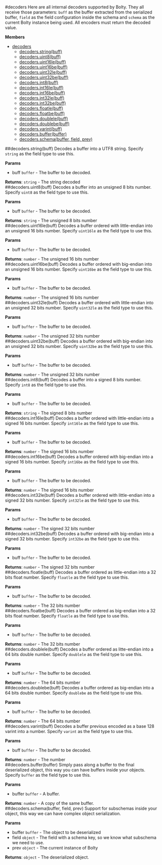 <a name="module_decoders"></a>
#decoders
Here are all internal decoders supported by Bolty. They all
receive those parameters: `buff` as the buffer extracted from the serialized
buffer, `field` as the field configuration inside the schema and `schema`
as the current Bolty instance being used. All encoders must return the
decoded value.

**Members**

* [decoders](#module_decoders)
  * [decoders.string(buff)](#module_decoders.string)
  * [decoders.uint8(buff)](#module_decoders.uint8)
  * [decoders.uint16le(buff)](#module_decoders.uint16le)
  * [decoders.uint16be(buff)](#module_decoders.uint16be)
  * [decoders.uint32le(buff)](#module_decoders.uint32le)
  * [decoders.uint32be(buff)](#module_decoders.uint32be)
  * [decoders.int8(buff)](#module_decoders.int8)
  * [decoders.int16le(buff)](#module_decoders.int16le)
  * [decoders.int16be(buff)](#module_decoders.int16be)
  * [decoders.int32le(buff)](#module_decoders.int32le)
  * [decoders.int32be(buff)](#module_decoders.int32be)
  * [decoders.floatle(buff)](#module_decoders.floatle)
  * [decoders.floatbe(buff)](#module_decoders.floatbe)
  * [decoders.doublele(buff)](#module_decoders.doublele)
  * [decoders.doublebe(buff)](#module_decoders.doublebe)
  * [decoders.varint(buff)](#module_decoders.varint)
  * [decoders.buffer(buffer)](#module_decoders.buffer)
  * [decoders.schema(buffer, field, prev)](#module_decoders.schema)

<a name="module_decoders.string"></a>
##decoders.string(buff)
Decodes a buffer into a UTF8 string. Specify `string` as the field type
to use this.

**Params**

- buff `buffer` - The buffer to be decoded.  

**Returns**: `string` - The string decoded  
<a name="module_decoders.uint8"></a>
##decoders.uint8(buff)
Decodes a buffer into an unsigned 8 bits number. Specify `uint8` as the
field type to use this.

**Params**

- buff `buffer` - The buffer to be decoded.  

**Returns**: `string` - The unsigned 8 bits number  
<a name="module_decoders.uint16le"></a>
##decoders.uint16le(buff)
Decodes a buffer ordered with little-endian into an unsigned 16 bits number.
Specify `uint16le` as the field type to use this.

**Params**

- buff `buffer` - The buffer to be decoded.  

**Returns**: `number` - The unsigned 16 bits number  
<a name="module_decoders.uint16be"></a>
##decoders.uint16be(buff)
Decodes a buffer ordered with big-endian into an unsigned 16 bits number.
Specify `uint16be` as the field type to use this.

**Params**

- buff `buffer` - The buffer to be decoded.  

**Returns**: `number` - The unsigned 16 bits number  
<a name="module_decoders.uint32le"></a>
##decoders.uint32le(buff)
Decodes a buffer ordered with little-endian into an unsigned 32 bits number.
Specify `uint32le` as the field type to use this.

**Params**

- buff `buffer` - The buffer to be decoded.  

**Returns**: `number` - The unsigned 32 bits number  
<a name="module_decoders.uint32be"></a>
##decoders.uint32be(buff)
Decodes a buffer ordered with big-endian into an unsigned 32 bits number.
Specify `uint32be` as the field type to use this.

**Params**

- buff `buffer` - The buffer to be decoded.  

**Returns**: `number` - The unsigned 32 bits number  
<a name="module_decoders.int8"></a>
##decoders.int8(buff)
Decodes a buffer into a signed 8 bits number. Specify `int8` as the
field type to use this.

**Params**

- buff `buffer` - The buffer to be decoded.  

**Returns**: `string` - The signed 8 bits number  
<a name="module_decoders.int16le"></a>
##decoders.int16le(buff)
Decodes a buffer ordered with little-endian into a signed 16 bits number.
Specify `int16le` as the field type to use this.

**Params**

- buff `buffer` - The buffer to be decoded.  

**Returns**: `number` - The signed 16 bits number  
<a name="module_decoders.int16be"></a>
##decoders.int16be(buff)
Decodes a buffer ordered with big-endian into a signed 16 bits number.
Specify `int16be` as the field type to use this.

**Params**

- buff `buffer` - The buffer to be decoded.  

**Returns**: `number` - The signed 16 bits number  
<a name="module_decoders.int32le"></a>
##decoders.int32le(buff)
Decodes a buffer ordered with little-endian into a signed 32 bits number.
Specify `int32le` as the field type to use this.

**Params**

- buff `buffer` - The buffer to be decoded.  

**Returns**: `number` - The signed 32 bits number  
<a name="module_decoders.int32be"></a>
##decoders.int32be(buff)
Decodes a buffer ordered with big-endian into a signed 32 bits number.
Specify `int32be` as the field type to use this.

**Params**

- buff `buffer` - The buffer to be decoded.  

**Returns**: `number` - The signed 32 bits number  
<a name="module_decoders.floatle"></a>
##decoders.floatle(buff)
Decodes a buffer ordered as little-endian into a 32 bits float number.
Specify `floatle` as the field type to use this.

**Params**

- buff `buffer` - The buffer to be decoded.  

**Returns**: `number` - The 32 bits number  
<a name="module_decoders.floatbe"></a>
##decoders.floatbe(buff)
Decodes a buffer ordered as big-endian into a 32 bits float number.
Specify `floatle` as the field type to use this.

**Params**

- buff `buffer` - The buffer to be decoded.  

**Returns**: `number` - The 32 bits number  
<a name="module_decoders.doublele"></a>
##decoders.doublele(buff)
Decodes a buffer ordered as litte-endian into a 64 bits double number.
Specify `doublele` as the field type to use this.

**Params**

- buff `buffer` - The buffer to be decoded.  

**Returns**: `number` - The 64 bits number  
<a name="module_decoders.doublebe"></a>
##decoders.doublebe(buff)
Decodes a buffer ordered as big-endian into a 64 bits double number.
Specify `doublebe` as the field type to use this.

**Params**

- buff `buffer` - The buffer to be decoded.  

**Returns**: `number` - The 64 bits number  
<a name="module_decoders.varint"></a>
##decoders.varint(buff)
Decodes a buffer previous encoded as a base 128 varint into a number.
Specify `varint` as the field type to use this.

**Params**

- buff `buffer` - The buffer to be decoded.  

**Returns**: `number` - The number  
<a name="module_decoders.buffer"></a>
##decoders.buffer(buffer)
Simply pass along a buffer to the final deserialized object, this way you
can have buffers inside your objects. Specify `buffer` as the field type
to use this.

**Params**

- buffer `buffer` - A buffer.  

**Returns**: `number` - A copy of the same buffer.  
<a name="module_decoders.schema"></a>
##decoders.schema(buffer, field, prev)
Support for subschemas inside your object, this way we can have complex
object serialization.

**Params**

- buffer `buffer` - The object to be deserialized  
- field `object` - The field with a schema key, so we know what
                        subschema we need to use.  
- prev `object` - The current instance of Bolty  

**Returns**: `object` - The deserialized object.  
